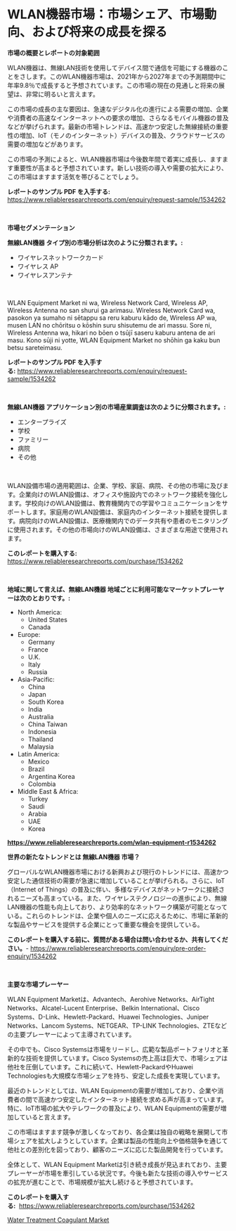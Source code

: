 <p><h1>WLAN機器市場：市場シェア、市場動向、および将来の成長を探る</h1></p><p><strong>市場の概要とレポートの対象範囲</strong></p>
<p><p>WLAN機器は、無線LAN技術を使用してデバイス間で通信を可能にする機器のことをさします。このWLAN機器市場は、2021年から2027年までの予測期間中に年率9.8％で成長すると予想されています。この市場の現在の見通しと将来の展望は、非常に明るいと言えます。</p><p>この市場の成長の主な要因は、急速なデジタル化の進行による需要の増加、企業や消費者の高速なインターネットへの要求の増加、さらなるモバイル機器の普及などが挙げられます。最新の市場トレンドは、高速かつ安定した無線接続の重要性の増加、IoT（モノのインターネット）デバイスの普及、クラウドサービスの需要の増加などがあります。</p><p>この市場の予測によると、WLAN機器市場は今後数年間で着実に成長し、ますます重要性が高まると予想されています。新しい技術の導入や需要の拡大により、この市場はますます活気を帯びることでしょう。</p></p>
<p><strong>レポートのサンプル PDF を入手する:</strong> <a href="https://www.reliableresearchreports.com/enquiry/request-sample/1534262">https://www.reliableresearchreports.com/enquiry/request-sample/1534262</a></p>
<p>&nbsp;</p>
<p><strong>市場セグメンテーション</strong></p>
<p><strong>無線LAN機器 タイプ別の市場分析は次のように分類されます。:</strong></p>
<p><ul><li>ワイヤレスネットワークカード</li><li>ワイヤレス AP</li><li>ワイヤレスアンテナ</li></ul></p>
<p>&nbsp;</p>
<p><p>WLAN Equipment Market ni wa, Wireless Network Card, Wireless AP, Wireless Antenna no san shurui ga arimasu. Wireless Network Card wa, pasokon ya sumaho ni sētappu sa reru kaburu kādo de, Wireless AP wa, musen LAN no chōritsu o kōshin suru shisutemu de ari massu. Sore ni, Wireless Antenna wa, hikari no bōen o tsūjī saseru kaburu antena de ari masu. Kono sūji ni yotte, WLAN Equipment Market no shōhin ga kaku bun betsu sareteimasu.</p></p>
<p><strong>レポートのサンプル PDF を入手する:</strong>&nbsp;<a href="https://www.reliableresearchreports.com/enquiry/request-sample/1534262">https://www.reliableresearchreports.com/enquiry/request-sample/1534262</a></p>
<p>&nbsp;</p>
<p><strong> 無線LAN機器 アプリケーション別の市場産業調査は次のように分類されます。:</strong></p>
<p><ul><li>エンタープライズ</li><li>学校</li><li>ファミリー</li><li>病院</li><li>その他</li></ul></p>
<p>&nbsp;</p>
<p><p>WLAN設備市場の適用範囲は、企業、学校、家庭、病院、その他の市場に及びます。企業向けのWLAN設備は、オフィスや施設内でのネットワーク接続を強化します。学校向けのWLAN設備は、教育機関内での学習やコミュニケーションをサポートします。家庭用のWLAN設備は、家庭内のインターネット接続を提供します。病院向けのWLAN設備は、医療機関内でのデータ共有や患者のモニタリングに使用されます。その他の市場向けのWLAN設備は、さまざまな用途で使用されます。</p></p>
<p><strong>このレポートを購入する:</strong>&nbsp; <a href="https://www.reliableresearchreports.com/purchase/1534262">https://www.reliableresearchreports.com/purchase/1534262</a></p>
<p>&nbsp;</p>
<p><strong>地域に関して言えば、無線LAN機器 地域ごとに利用可能なマーケットプレーヤーは次のとおりです。:</strong></p>
<p><ul>
    <li>
        North America:
        <ul>
            <li>United States</li>
            <li>Canada</li>
        </ul>
    </li>
    <li>
        Europe:
        <ul>
            <li>Germany</li>
            <li>France</li>
            <li>U.K.</li>
            <li>Italy</li>
            <li>Russia</li>
        </ul>
    </li>
    <li>
        Asia-Pacific:
        <ul>
            <li>China</li>
            <li>Japan</li>
            <li>South Korea</li>
            <li>India</li>
            <li>Australia</li>
            <li>China Taiwan</li>
            <li>Indonesia</li>
            <li>Thailand</li>
            <li>Malaysia</li>
        </ul>
    </li>
    <li>
        Latin America:
        <ul>
            <li>Mexico</li>
            <li>Brazil</li>
            <li>Argentina Korea</li>
            <li>Colombia</li>
        </ul>
    </li>
    <li>
        Middle East & Africa:
        <ul>
            <li>Turkey</li>
            <li>Saudi</li>
            <li>Arabia</li>
            <li>UAE</li>
            <li>Korea</li>
        </ul>
    </li>
    </ul></p>
<p><strong><a href="https://www.reliableresearchreports.com/wlan-equipment-r1534262">https://www.reliableresearchreports.com/wlan-equipment-r1534262</a></strong>&nbsp;</p>
<p><strong>世界の新たなトレンドとは 無線LAN機器 市場？</strong></p>
<p><p>グローバルなWLAN機器市場における新興および現行のトレンドには、高速かつ安定した通信技術の需要が急速に増加していることが挙げられる。さらに、IoT（Internet of Things）の普及に伴い、多様なデバイスがネットワークに接続されるニーズも高まっている。また、ワイヤレステクノロジーの進歩により、無線LAN機器の性能も向上しており、より効率的なネットワーク構築が可能となっている。これらのトレンドは、企業や個人のニーズに応えるために、市場に革新的な製品やサービスを提供する企業にとって重要な機会を提供している。</p></p>
<p><strong>このレポートを購入する前に、質問がある場合は問い合わせるか、共有してください。</strong>- <a href="https://www.reliableresearchreports.com/enquiry/pre-order-enquiry/1534262">https://www.reliableresearchreports.com/enquiry/pre-order-enquiry/1534262</a></p>
<p>&nbsp;</p>
<p><strong>主要な市場プレーヤー</strong></p>
<p><p>WLAN Equipment Marketは、Advantech、Aerohive Networks、AirTight Networks、Alcatel-Lucent Enterprise、Belkin International、Cisco Systems、D-Link、Hewlett-Packard、Huawei Technologies、Juniper Networks、Lancom Systems、NETGEAR、TP-LINK Technologies、ZTEなどの主要プレーヤーによって主導されています。 </p><p>その中でも、Cisco Systemsは市場をリードし、広範な製品ポートフォリオと革新的な技術を提供しています。Cisco Systemsの売上高は巨大で、市場シェアは他社を圧倒しています。これに続いて、Hewlett-PackardやHuawei Technologiesも大規模な市場シェアを持ち、安定した成長を実現しています。</p><p>最近のトレンドとしては、WLAN Equipmentの需要が増加しており、企業や消費者の間で高速かつ安定したインターネット接続を求める声が高まっています。特に、IoT市場の拡大やテレワークの普及により、WLAN Equipmentの需要が増加していると言えます。</p><p>この市場はますます競争が激しくなっており、各企業は独自の戦略を展開して市場シェアを拡大しようとしています。企業は製品の性能向上や価格競争を通じて他社との差別化を図っており、顧客のニーズに応じた製品開発を行っています。</p><p>全体として、WLAN Equipment Marketは引き続き成長が見込まれており、主要プレーヤーが市場を牽引している状況です。今後も新たな技術の導入やサービスの拡充が進むことで、市場規模が拡大し続けると予想されています。</p></p>
<p><strong>このレポートを購入する:</strong>&nbsp;&nbsp;<a href="https://www.reliableresearchreports.com/purchase/1534262">https://www.reliableresearchreports.com/purchase/1534262</a></p>
<p><p><a href="https://cautious-neon-760.notion.site/Water-Treatment-Coagulant-Market-Growth-Market-Trends-COVID-19-Impact-and-Forecasts-for-period-fr-7fdb54c23fc746ca91c4170976f8bc1a">Water Treatment Coagulant Market</a></p></p>